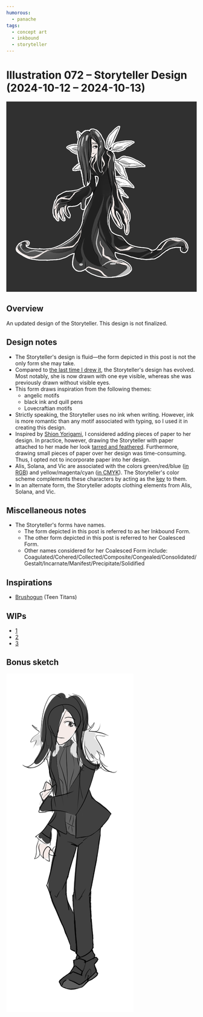```yaml
---
humorous:
  - panache
tags:
  - concept art
  - inkbound
  - storyteller
---
```


# Illustration 072 – Storyteller Design (2024-10-12 – 2024-10-13)

<img src="assets/2024-10-12_image-226.png">

## Overview

An updated design of the Storyteller. This design is not finalized.

## Design notes

- The Storyteller's design is fluid—the form depicted in this post is not the only form she may take.
- Compared to [the last time I drew it](../2023-q4/2023-11-26_illustration-035_character-sheet.md), the Storyteller's design has evolved. Most notably, she is now drawn with one eye visible, whereas she was previously drawn without visible eyes.
- This form draws inspiration from the following themes:
  - angelic motifs
  - black ink and quill pens
  - Lovecraftian motifs
- Strictly speaking, the Storyteller uses no ink when writing. However, ink is more romantic than any motif associated with typing, so I used it in creating this design.
- Inspired by [Shion Yorigami](https://en.touhouwiki.net/wiki/Shion_Yorigami), I considered adding pieces of paper to her design. In practice, however, drawing the Storyteller with paper attached to her made her look [tarred and feathered](https://en.wikipedia.org/wiki/Tarring_and_feathering). Furthermore, drawing small pieces of paper over her design was time-consuming. Thus, I opted not to incorporate paper into her design.
- Alis, Solana, and Vic are associated with the colors green/red/blue ([in RGB](https://en.wikipedia.org/wiki/RGB_color_model)) and yellow/magenta/cyan ([in CMYK](https://en.wikipedia.org/wiki/CMYK_color_model)). The Storyteller's color scheme complements these characters by acting as the [key](https://en.wikipedia.org/wiki/Key_plate) to them.
- In an alternate form, the Storyteller adopts clothing elements from Alis, Solana, and Vic.

## Miscellaneous notes

- The Storyteller's forms have names.
  - The form depicted in this post is referred to as her Inkbound Form.
  - The other form depicted in this post is referred to her Coalesced Form.
  - Other names considered for her Coalesced Form include: Coagulated/Cohered/Collected/Composite/Congealed/Consolidated/Gestalt/Incarnate/Manifest/Precipitate/Solidified

## Inspirations

- [Brushogun](https://teentitans.fandom.com/wiki/Brushogun) (Teen Titans)

## WIPs

- [1](https://media.discordapp.net/attachments/1208868988851847168/1294851381399650324/image.png)
- [2](https://cdn.discordapp.com/attachments/1284999109240946720/1294851581505699974/image.png)
- [3](https://cdn.discordapp.com/attachments/1208868988851847168/1295052434149998655/image.png)

## Bonus sketch

<img src="assets/2024-10-12_image-227.png">
